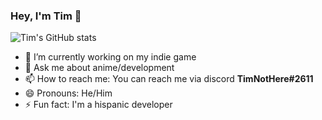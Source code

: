 ### Hey, I'm Tim 👋

![Tim's GitHub stats](https://github-readme-stats.vercel.app/api?username=TimNotHere&show_icons=true&theme=tokyonight)


- 🔭 I’m currently working on my indie game
- 💬 Ask me about anime/development
- 📫 How to reach me: You can reach me via discord **TimNotHere#2611**
- 😄 Pronouns: He/Him
- ⚡ Fun fact: I'm a hispanic developer
